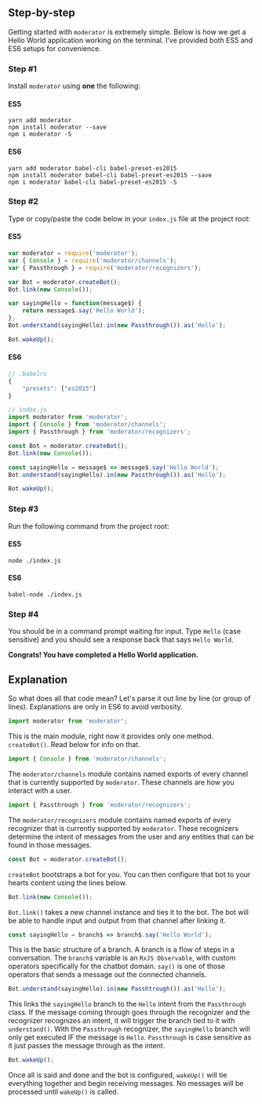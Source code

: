## Step-by-step

Getting started with `moderator` is extremely simple. Below is how we get a Hello World application working on the terminal. I've provided both ES5 and ES6 setups for convenience.

### Step #1

Install `moderator` using **one** the following:


#### ES5

```
yarn add moderator
npm install moderator --save
npm i moderator -S
```

#### ES6

```
yarn add moderator babel-cli babel-preset-es2015
npm install moderator babel-cli babel-preset-es2015 --save
npm i moderator babel-cli babel-preset-es2015 -S
```


### Step #2

Type or copy/paste the code below in your `index.js` file at the project root:


#### ES5

```js
var moderator = require('moderator');
var { Console } = require('moderator/channels');
var { Passthrough } = require('moderator/recognizers');

var Bot = moderator.createBot();
Bot.link(new Console());

var sayingHello = function(message$) {
    return message$.say('Hello World');
};
Bot.understand(sayingHello).in(new Passthrough()).as('Hello');

Bot.wakeUp();
```


#### ES6

```js
// .babelrc
{
    "presets": ["es2015"]
}
```

```js
// index.js
import moderator from 'moderator';
import { Console } from 'moderator/channels';
import { Passthrough } from 'moderator/recognizers';

const Bot = moderator.createBot();
Bot.link(new Console());

const sayingHello = message$ => message$.say('Hello World');
Bot.understand(sayingHello).in(new Passthrough()).as('Hello');

Bot.wakeUp();
```


### Step #3

Run the following command from the project root:


#### ES5

```
node ./index.js
```


#### ES6

```
babel-node ./index.js
```


### Step #4

You should be in a command prompt waiting for input. Type `Hello` (case sensitive) and you should see a response back that says `Hello World`.


**Congrats! You have completed a Hello World application.** 


## Explanation

So what does all that code mean? Let's parse it out line by line (or group of lines). Explanations are only in ES6 to avoid verbosity.

```js
import moderator from 'moderator';
```

This is the main module, right now it provides only one method. `createBot()`. Read below for info on that.

```js
import { Console } from 'moderator/channels';
```

The `moderator/channels` module contains named exports of every channel that is currently supported by `moderator`. These channels are how you interact with a user.

```js
import { Passthrough } from 'moderator/recognizers';
```

The `moderator/recognizers` module contains named exports of every recognizer that is currently supported by `moderator`. These recognizers determine the intent of messages from the user and any entities that can be found in those messages.

```js
const Bot = moderator.createBot();
```

`createBot` bootstraps a bot for you. You can then configure that bot to your hearts content using the lines below.

```js
Bot.link(new Console());
```

`Bot.link()` takes a new channel instance and ties it to the bot. The bot will be able to handle input and output from that channel after linking it.

```js
const sayingHello = branch$ => branch$.say('Hello World');
```

This is the basic structure of a branch. A branch is a flow of steps in a conversation. The `branch$` variable is an `RxJS Observable`, with custom operators specifically for the chatbot domain. `say()` is one of those operators that sends a message out the connected channels.

```js
Bot.understand(sayingHello).in(new Passhtrough()).as('Hello');
```

This links the `sayingHello` branch to the `Hello` intent from the `Passthrough` class. If the message coming through goes through the recognizer and the recognizer recognizes an intent, it will trigger the branch tied to it with `understand()`. With the `Passthrough` recognizer, the `sayingHello` branch will only get executed IF the message is `Hello`. `Passthrough` is case sensitive as it just passes the message through as the intent.

```js
Bot.wakeUp();
```

Once all is said and done and the bot is configured, `wakeUp()` will tie everything together and begin receiving messages. No messages will be processed until `wakeUp()` is called.
